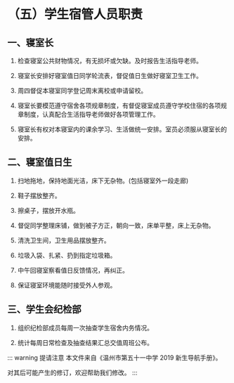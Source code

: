 # （五）学生宿管人员职责

## 一、寝室长

1. 检查寝室公共财物情况，有无损坏或欠缺。及时报告生活指导老师。

2. 寝室长安排好寝室值日同学轮流表，督促值日生做好寝室卫生工作。

3. 周四督促本寝室同学登记周末离校或申请留校。

4. 寝室长要模范遵守宿舍各项规章制度，有督促寝室成员遵守学校住宿的各项规章制度，认真配合生活指导老师做好各项管理工作。

5. 寝室长有权对本寝室内的课余学习、生活做统一安排。室员必须服从寝室长的安排。

## 二、寝室值日生

1. 扫地拖地，保持地面光洁，床下无杂物。(包括寝室外一段走廊)

2. 鞋子摆放整齐。

3. 擦桌子，摆放开水瓶。

4. 督促同学整理床铺，做到被子方正，朝向一致，床单平整，床上无杂物。

5. 清洗卫生间，卫生用品摆放整齐。

6. 垃圾入袋、扎紧、扔到指定垃圾箱。

7. 中午回寝室察看值日反馈情况，再纠正。

8. 保证寝室环境能随时接受外人参观。

## 三、学生会纪检部

1. 组织纪检部成员每周一次抽查学生宿舍内务情况。

2. 统计每周日常检查及抽查结果汇总交值周班公布。

::: warning 提请注意
本文件来自《温州市第五十一中学 2019 新生导航手册》。

对其后可能产生的修订，欢迎帮助我们修改。
:::
